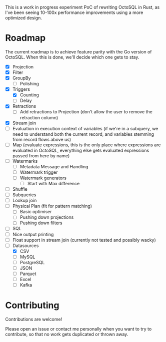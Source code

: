 This is a work in progress experiment PoC of rewriting OctoSQL in Rust, as I've been seeing 10-100x performance improvements using a more optimized design.

# Roadmap
The current roadmap is to achieve feature parity with the Go version of OctoSQL. When this is done, we'll decide which one gets to stay.

- [x] Projection
- [x] Filter
- [x] GroupBy
  - [ ] Polishing
- [x] Triggers
  - [x] Counting
  - [ ] Delay
- [x] Retractions
  - [ ] Add retractions to Projection (don't allow the user to remove the retraction column)
- [x] Stream join
- [ ] Evaluation in execution context of variables (if we're in a subquery, we need to understand both the current record, and variables stemming from record flows above us)
- [ ] Map (evaluate expressions, this is the only place where expressions are evaluated in OctoSQL, everything else gets evaluated expressions passed from here by name)
- [ ] Watermarks
  - [ ] Metadata Message and Handling
  - [ ] Watermark trigger
  - [ ] Watermark generators
	- [ ] Start with Max difference
- [ ] Shuffle
- [ ] Subqueries
- [ ] Lookup join
- [ ] Physical Plan (fit for pattern matching)
  - [ ] Basic optimiser
  - [ ] Pushing down projections
  - [ ] Pushing down filters
- [ ] SQL
- [ ] Nice output printing
- [ ] Float support in stream join (currently not tested and possibly wacky)
- [ ] Datasources
  - [x] CSV
  - [ ] MySQL
  - [ ] PostgreSQL
  - [ ] JSON
  - [ ] Parquet
  - [ ] Excel
  - [ ] Kafka

# Contributing
Contributions are welcome!

Please open an issue or contact me personally when you want to try to contribute, so that no work gets duplicated or thrown away.
